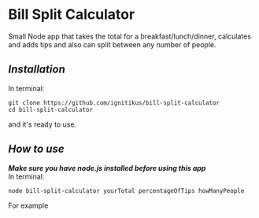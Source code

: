 # Bill Split Calculator
Small Node app that takes the total for a breakfast/lunch/dinner, calculates and adds tips and also can split between any number of people. 

## *Installation*
In terminal:
    
    git clone https://github.com/ignitikus/bill-split-calculator
    cd bill-split-calculator
and it's ready to use.

## *How to use*
***Make sure you have node.js installed before using this app*** <br>
In terminal: 

    node bill-split-calculator yourTotal percentageOfTips howManyPeople

For example
